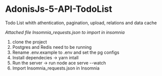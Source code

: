 # AdonisJs-5-API-TodoList
Todo List whith athentication, pagination, upload, relations and data cache

*Attached file Insomnia_requests.json to import in insomnia*

1. clone the project
2. Postgres and Redis need to be running
3. Rename .env.example to .env and set the pg configs
4. Install dependecies -> yarn intall
5. Run the server -> run node ace serve --watch
6. Import Insomnia_requests.json in Insomnia
